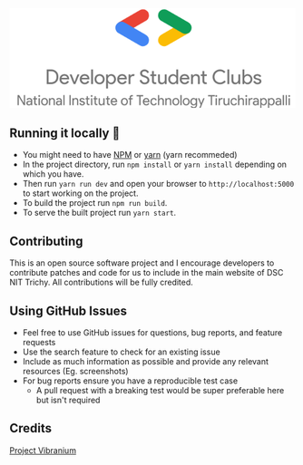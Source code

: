 <p align="center">
  <img src="public/images/logos/v_light.png">
</p>

## Running it locally 🔩
* You might need to have [NPM](https://nodejs.org/en/download/) or [yarn](https://yarnpkg.com/en/docs/install) (yarn recommeded)
* In the project directory, run `npm install` or `yarn install` depending on which you have.
* Then run `yarn run dev` and open your browser to `http://localhost:5000` to start working on the project.
* To build the project run `npm run build`.
* To serve the built project run `yarn start`.

## Contributing
This is an open source software project and I encourage developers to contribute patches and code for us to include in the main website of DSC NIT Trichy. All contributions will be fully credited.

## Using GitHub Issues
* Feel free to use GitHub issues for questions, bug reports, and feature requests
* Use the search feature to check for an existing issue
* Include as much information as possible and provide any relevant resources (Eg. screenshots)
* For bug reports ensure you have a reproducible test case
    * A pull request with a breaking test would be super preferable here but isn't required

## Credits

[Project Vibranium](https://github.com/kelvinkamau/Vibranium/)
